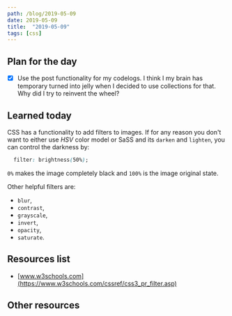 ```yaml
---
path: /blog/2019-05-09
date: 2019-05-09
title:  "2019-05-09"
tags: [css]
---
```


## Plan for the day

- [x] Use the post functionality for my codelogs. I think I my brain has temporary turned into jelly when I decided to use collections for that. Why did I try to reinvent the wheel?

## Learned today

CSS has a functionality to add filters to images. If for any reason you don't want to either use *HSV* color model or SaSS and its `darken` and `lighten`, you can control the darkness by:

```css
  filter: brightness(50%);
```

`0%` makes the image completely black and `100%` is the image original state.

Other helpful filters are:

- `blur`,
- `contrast`,
- `grayscale`,
- `invert`,
- `opacity`,
- `saturate`.

## Resources list

- [www.w3schools.com](https://www.w3schools.com/cssref/css3_pr_filter.asp)

## Other resources
